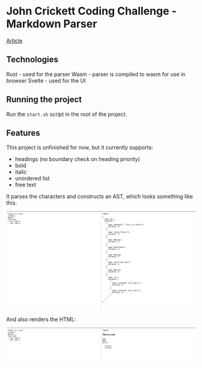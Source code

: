 # John Crickett Coding Challenge - Markdown Parser

[Article](https://codingchallenges.substack.com/p/coding-challenge-82-markdown-to-pdf)

## Technologies

Rust - used for the parser
Wasm - parser is compiled to wasm for use in browser
Svelte - used for the UI

## Running the project

Run the `start.sh` script in the root of the project.

## Features

This project is unfinished for now, but it currently supports:

- headings (no boundary check on heading priority)
- bold
- italic
- unordered list
- free text

It parses the characters and constructs an AST, which looks something like this:

![Ast Example](./assets/ast.png)

And also renders the HTML:

![HTML Example](./assets/html.png)